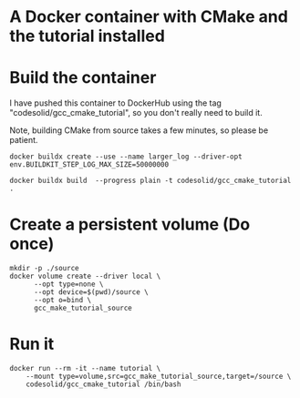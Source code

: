 # A Docker container with CMake and the tutorial installed

# Build the container

I have pushed this container to DockerHub using
the tag "codesolid/gcc_cmake_tutorial", so you don't really need to build it.

Note, building CMake from source takes a few minutes, so please be patient.

```
docker buildx create --use --name larger_log --driver-opt env.BUILDKIT_STEP_LOG_MAX_SIZE=50000000

docker buildx build  --progress plain -t codesolid/gcc_cmake_tutorial .
```

# Create a persistent volume (Do once)

```
mkdir -p ./source
docker volume create --driver local \
      --opt type=none \
      --opt device=$(pwd)/source \
      --opt o=bind \
      gcc_make_tutorial_source

```

# Run it
```
docker run --rm -it --name tutorial \
    --mount type=volume,src=gcc_make_tutorial_source,target=/source \
    codesolid/gcc_cmake_tutorial /bin/bash
```


